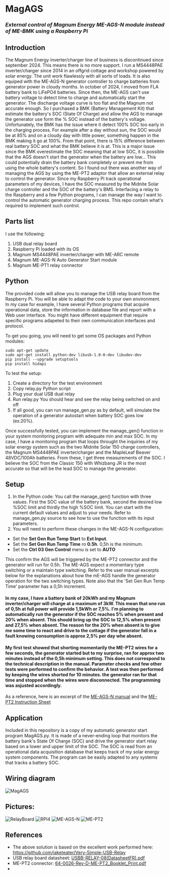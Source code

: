 # MagAGS
### *External control of Magnum Energy ME-AGS-N module instead of ME-BMK using a Raspberry Pi*

## Introduction
The Magnum Energy inverter/charger line of business is discontinued since september 2024. This means there is no more support. I run a MS4448PAE inverter/charger since 2014 in an offgrid cottage and workshop powered by solar energy. The unit work flawlessly with all sorts of loads. It is also equiped with the ME-AGS-N generator controller to charge batteries from generator power in cloudy months. In october of 2024, I moved from FLA battery bank to LiFePO4 batteries. Since then, the ME-AGS can't use battery voltage to detect time to charge and automatically start the generator. The discharge voltage curve is too flat and the Magnum not accurate enough. So I purchased a BMK (Battery Management Kit) that estimate the battery's SOC (State Of Charge) and allow the AGS to manage the generator use form the % SOC instead of the battery's voltage. Unfortunately, the BMK has the issue where it detect 100% SOC too early in the charging process. For example after a day without sun, the SOC would be at 85% and on a cloudy day with little power, something happen in the BMK making it go at 100%. From that point, there is 15% difference between real battery SOC and what the BMK believe it is at. This is a major issue since the BMK overestimate the SOC meaning that at low SOC, it is possible that the AGS doesn't start the generator when the battery are low... This could potentially drain the battery bank completely or prevent me from using the whole battery's content.
So I found out there was another way of managing the AGS by using the ME-PT2 adaptor that allow an external relay to control the generator. Since my Raspberry Pi track operational parameters of my devices, I have the SOC measured by the Midnite Solar charge controller and the SOC of the battery's BMS. Interfacing a relay to the Raspberry and a few Python programs, I can manage the way I want to control the automatic generator charging process. This repo contain what's required to implement such control.

## Parts list
I use the following:
1. USB dual relay board
2. Raspberry Pi loaded with its OS
3. Magnum MS4448PAE inverter/charger with ME-ARC remote
3. Magnum ME-AGS-N Auto Generator Start module
4. Magnum ME-PT1 relay connector

## Python
The provided code will allow you to manage the USB relay board from the Raspberry Pi. You will be able to adapt the code to your own environment. In my case for example, I have several Python programs that acquire operational data, store the information in database file and report with a Web user interface. You might have different equipment that require specific programs adapeted to their own communication interfaces and protocol.

To get you going, you will need to get some OS packages and Python modules:

    sudo apt-get update
    sudo apt-get install python-dev libusb-1.0-0-dev libudev-dev
    pip install --upgrade setuptools
    pip install hidapi

To test the setup:
1. Create a directory for the test environment
2. Copy relay.py Python script
3. Plug your dual USB dual relay
4. Run relay.py You should hear and see the relay being switched on and off
5. If all good, you can run manage_gen.py as by default, will simulate the operation
   of a generator autostart when battery SOC goes low (ex:20%).

Once successfully tested, you can implement the manage_gen() function in your system monitoring program
with adequate min and max SOC. In my case, I have a monitoring program that loops throught the inquiries of
my solar energy system such as the two Midnite Solar 150 charge controllers, the Magnum MS4448PAE
inverter/charger and the MapleLeaf Beaver 48VDC/100Ah batteries. From these, I get three measurements of
the SOC. I believe the SOC from the Classic 150 with Whizbang JR is the most accurate so that will be
the lead SOC to manage the generator.

## Setup

1. In the Python code:
You call the manage_gen() function with three values. First the SOC value of the battery bank, second the desired low %SOC limit and thirdly the high %SOC limit. You can start with the current default values and adjust to your needs. Refer to manage_gen.py source to see how to use the function with its input parameters.
2. You will need to perform these changes in the ME-AGS-N configuration:
- Set the **Set Gen Run Temp Start** to **Ext Input**.
- Set the **Set Gen Run Temp Time** ro **0.5h**. 0,5h is the minimum.
- Set the **Ctrl 03 Gen Control** menu is set to **AUTO**

This confirm the AGS will be triggered by the ME-PT2 connector and the generator will run for 0.5h. The ME-AGS expect a momentary type switching or a maintain type switching. Refer to the user manual excerpts below for the explanations about how the mE-AGS handle the generator operation for the two switching types. Note also that the 'Set Gen Run Temp Time' parameter has a 0,5h increment.

#### In my case, I have a battery bank of 20kWh and my Magnum inverter/charger will charge at a maximum of 3kW. This mean that one run of 0,5h at full power will provide 1,5kWh or 7,5%. I'm planning to automatically run the generator if the SOC reaches 5% when present and 20% when absent. This should bring up the SOC to 12,5% when present and 27,5% when absent. The reason for the 20% when absent is to give me some time to react and drive to the cottage if the generator fall in a fault knowing consumption is approx 2,5% per day whe absent.
#### My first test showed that shorting momentarily the ME-PT2 wires for a few seconds, the generator started but to my surprise, ran for approx two minutes instead of the 0,5h minimum setting. This does not correspond to the technical description in the manual. Parameter checks and few other tests were performed to confirm the behavior. A test was then performed by keeping the wires shorted for 10 minutes. the generator ran for that time and stopped when the wires were disconnected. The programming was asjusted accordingly.


As a reference, here is an excerpt of the [ME-AGS-N manual](Excerpt%20ME-AGS-N%20manual.md) and the [ME-PT2 Instruction Sheet](ME-PT2%20Instruction%20Sheet.md)

## Application
Included in this repository is a copy of my automatic generator start program MagAGS.py. It is made of a never-ending loop that monitors the battery bank's State Of Charge (SOC) and drive the generator start relay based on a lower and upper limit of the SOC. The SOC is read from an operational data acquisition database that keeps track of my solar energy system components. The program can be easily adapted to any systems that tracks a battery SOC.

## Wiring diagram
![MagAGS](https://github.com/user-attachments/assets/d9f7bc4a-2950-41c1-9690-f6a1d08e7f2b)



## Pictures:
![RelayBoard](https://github.com/user-attachments/assets/e3c6516a-7ad6-4004-a510-9446ae4cf337)
![RPI4](https://github.com/user-attachments/assets/2c0e2180-4ee7-4a23-ac34-12cacd0f28a9)
![ME-AGS-N](https://github.com/user-attachments/assets/c746d700-a8e7-41e2-983c-d1db98b48d24)
![ME-PT2](https://github.com/user-attachments/assets/4772d69d-8bb8-4bdf-a7c1-061aa648c5bb)

## References
- The above solution is based on the excellent work performed here: https://github.com/jaketeater/Very-Simple-USB-Relay
- USB relay board datasheet: [USBB-RELAY-08(DatasheetFR).pdf](https://github.com/user-attachments/files/18773244/USBB-RELAY-08.DatasheetFR.pdf)
- ME-PT2 connector: [64-0026-Rev-D-ME-PT2_Booklet_Print.pdf](https://github.com/user-attachments/files/18773310/64-0026-Rev-D-ME-PT2_Booklet_Print.pdf)
- 
